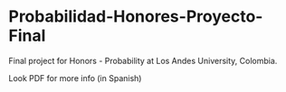 # Probabilidad-Honores-Proyecto-Final

Final project for Honors - Probability at Los Andes University, Colombia.

Look PDF for more info (in Spanish)
